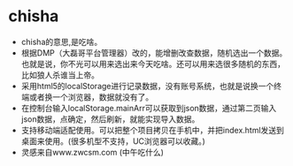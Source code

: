 # chisha
- chisha的意思,是吃啥。
- 根据DMP（大磊哥平台管理器）改的，能增删改查数据，随机选出一个数据。也就是说，你不光可以用来选出来今天吃啥。还可以用来选很多随机的东西，比如狼人杀谁当上帝。
- 采用html5的localStorage进行记录数据，没有账号系统，也就是说换一个终端或者换一个浏览器，数据就没有了。
- 在控制台输入localStorage.mainArr可以获取到json数据，通过第二页输入json数据，点确定，然后刷新，就能实现导入数据。
- 支持移动端适配使用。可以把整个项目拷贝在手机中，并把index.html发送到桌面来使用。(很多机型不支持，UC浏览器可以收藏。)
- 灵感来自www.zwcsm.com (中午吃什么)